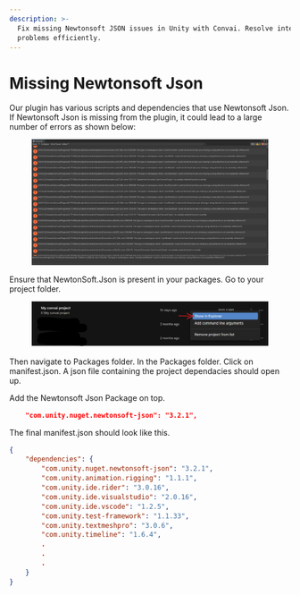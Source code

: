 ```yaml
---
description: >-
  Fix missing Newtonsoft JSON issues in Unity with Convai. Resolve integration
  problems efficiently.
---
```


# Missing Newtonsoft Json

Our plugin has various scripts and dependencies that use Newtonsoft Json. If Newtonsoft Json is missing from the plugin, it could lead to a large number of errors as shown below:

<figure><img src="../../../.gitbook/assets/image (33) (1).png" alt=""><figcaption></figcaption></figure>

Ensure that NewtonSoft.Json is present in your packages. Go to your project folder.&#x20;

<figure><img src="../../../.gitbook/assets/image (216).png" alt=""><figcaption></figcaption></figure>

Then navigate to Packages folder. In the Packages folder. Click on manifest.json. A json file containing the project dependacies should open up.

Add the Newtonsoft Json Package on top.

```json
    "com.unity.nuget.newtonsoft-json": "3.2.1",
```

The final manifest.json should look like this.

```json
{  
    "dependencies": {
        "com.unity.nuget.newtonsoft-json": "3.2.1", 
        "com.unity.animation.rigging": "1.1.1",
        "com.unity.ide.rider": "3.0.16",
        "com.unity.ide.visualstudio": "2.0.16",
        "com.unity.ide.vscode": "1.2.5",
        "com.unity.test-framework": "1.1.33",
        "com.unity.textmeshpro": "3.0.6",
        "com.unity.timeline": "1.6.4",
        .
        .
        .
    }
}
```
